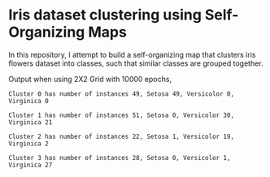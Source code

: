 # Iris dataset clustering using Self-Organizing Maps

In this repository, I attempt to build a self-organizing map that clusters iris flowers dataset into classes, such that similar classes are grouped together. 

Output when using 2X2 Grid with 10000 epochs,
```
Cluster 0 has number of instances 49, Setosa 49, Versicolor 0, Virginica 0

Cluster 1 has number of instances 51, Setosa 0, Versicolor 30, Virginica 21

Cluster 2 has number of instances 22, Setosa 1, Versicolor 19, Virginica 2

Cluster 3 has number of instances 28, Setosa 0, Versicolor 1, Virginica 27
```
